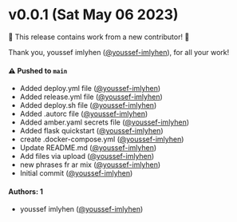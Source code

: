 # v0.0.1 (Sat May 06 2023)

:tada: This release contains work from a new contributor! :tada:

Thank you, youssef imlyhen ([@youssef-imlyhen](https://github.com/youssef-imlyhen)), for all your work!

#### ⚠️ Pushed to `main`

- Added deploy.yml file ([@youssef-imlyhen](https://github.com/youssef-imlyhen))
- Added release.yml file ([@youssef-imlyhen](https://github.com/youssef-imlyhen))
- Added deploy.sh file ([@youssef-imlyhen](https://github.com/youssef-imlyhen))
- Added .autorc file ([@youssef-imlyhen](https://github.com/youssef-imlyhen))
- Added amber.yaml secrets file ([@youssef-imlyhen](https://github.com/youssef-imlyhen))
- Added flask quickstart ([@youssef-imlyhen](https://github.com/youssef-imlyhen))
- create .docker-compose.yml ([@youssef-imlyhen](https://github.com/youssef-imlyhen))
- Update README.md ([@youssef-imlyhen](https://github.com/youssef-imlyhen))
- Add files via upload ([@youssef-imlyhen](https://github.com/youssef-imlyhen))
- new phrases fr ar mix ([@youssef-imlyhen](https://github.com/youssef-imlyhen))
- Initial commit ([@youssef-imlyhen](https://github.com/youssef-imlyhen))

#### Authors: 1

- youssef imlyhen ([@youssef-imlyhen](https://github.com/youssef-imlyhen))
